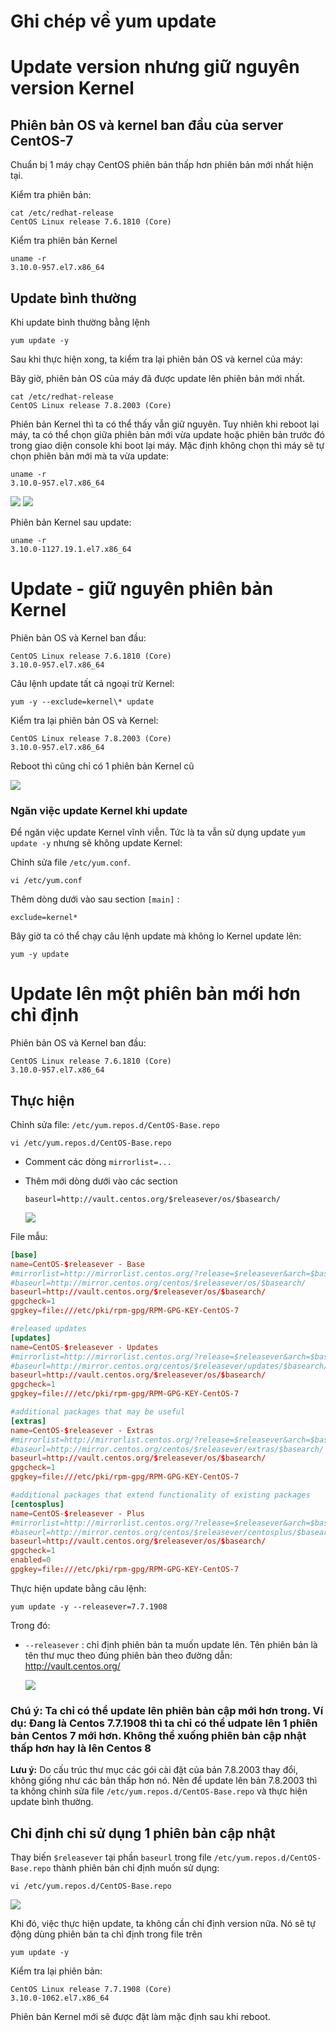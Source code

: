 # Ghi chép về yum update

# Update version nhưng giữ nguyên version Kernel
## Phiên bản OS và kernel ban đầu của server CentOS-7
Chuẩn bị 1 máy chạy CentOS phiên bản thấp hơn phiên bản mới nhất hiện tại.

Kiểm tra phiên bản:
```
cat /etc/redhat-release
CentOS Linux release 7.6.1810 (Core)
```

Kiểm tra phiên bản Kernel
```
uname -r
3.10.0-957.el7.x86_64
```

## Update bình thường
Khi update bình thường bằng lệnh
```
yum update -y
```

Sau khi thực hiện xong, ta kiểm tra lại phiên bản OS và kernel của máy:

Bây giờ, phiên bản OS của máy đã được update lên phiên bản mới nhất.
```
cat /etc/redhat-release
CentOS Linux release 7.8.2003 (Core)
```

Phiên bản Kernel thì ta có thể thấy vẫn giữ nguyên. Tuy nhiên khi reboot lại máy, ta có thể chọn giữa phiên bản mới vừa update hoặc phiên bản trước đó trong giao diện console khi boot lại máy. Mặc định không chọn thì máy sẽ tự chọn phiên bản mới mà ta vừa update:
```
uname -r
3.10.0-957.el7.x86_64
```

<img src = "..\images\Screenshot_1.png">

<img src = "..\images\Screenshot_2.png">

Phiên bản Kernel sau update:
```
uname -r
3.10.0-1127.19.1.el7.x86_64
```

# Update - giữ nguyên phiên bản Kernel
Phiên bản OS và Kernel ban đầu:
```
CentOS Linux release 7.6.1810 (Core)
3.10.0-957.el7.x86_64
```

Câu lệnh update tất cả ngoại trừ Kernel:
```
yum -y --exclude=kernel\* update
```

Kiểm tra lại phiên bản OS và Kernel:
```
CentOS Linux release 7.8.2003 (Core)
3.10.0-957.el7.x86_64
```

Reboot thì cũng chỉ có 1 phiên bản Kernel cũ

<img src = "..\images\Screenshot_3.png">

### Ngăn việc update Kernel khi update
Để ngăn việc update Kernel vĩnh viễn. Tức là ta vẫn sử dụng update `yum update -y` nhưng sẽ không update Kernel:

Chỉnh sửa file `/etc/yum.conf`.
```
vi /etc/yum.conf
```
Thêm dòng dưới vào sau section `[main]` :
```
exclude=kernel*
```

Bây giờ ta có thể chạy câu lệnh update mà không lo Kernel update lên:
```
yum -y update
```

# Update lên một phiên bản mới hơn chỉ định
Phiên bản OS và Kernel ban đầu:
```
CentOS Linux release 7.6.1810 (Core)
3.10.0-957.el7.x86_64
```

## Thực hiện
Chỉnh sửa file: `/etc/yum.repos.d/CentOS-Base.repo`
```
vi /etc/yum.repos.d/CentOS-Base.repo
```

- Comment các dòng `mirrorlist=...`
- Thêm mới dòng dưới vào các section
    ```
    baseurl=http://vault.centos.org/$releasever/os/$basearch/
    ```

    <img src = "..\images\Screenshot_4.png">

File mẫu:
```conf
[base]
name=CentOS-$releasever - Base
#mirrorlist=http://mirrorlist.centos.org/?release=$releasever&arch=$basearch&repo=os&infra=$infra
#baseurl=http://mirror.centos.org/centos/$releasever/os/$basearch/
baseurl=http://vault.centos.org/$releasever/os/$basearch/
gpgcheck=1
gpgkey=file:///etc/pki/rpm-gpg/RPM-GPG-KEY-CentOS-7

#released updates
[updates]
name=CentOS-$releasever - Updates
#mirrorlist=http://mirrorlist.centos.org/?release=$releasever&arch=$basearch&repo=updates&infra=$infra
#baseurl=http://mirror.centos.org/centos/$releasever/updates/$basearch/
baseurl=http://vault.centos.org/$releasever/os/$basearch/
gpgcheck=1
gpgkey=file:///etc/pki/rpm-gpg/RPM-GPG-KEY-CentOS-7

#additional packages that may be useful
[extras]
name=CentOS-$releasever - Extras
#mirrorlist=http://mirrorlist.centos.org/?release=$releasever&arch=$basearch&repo=extras&infra=$infra
#baseurl=http://mirror.centos.org/centos/$releasever/extras/$basearch/
baseurl=http://vault.centos.org/$releasever/os/$basearch/
gpgcheck=1
gpgkey=file:///etc/pki/rpm-gpg/RPM-GPG-KEY-CentOS-7

#additional packages that extend functionality of existing packages
[centosplus]
name=CentOS-$releasever - Plus
#mirrorlist=http://mirrorlist.centos.org/?release=$releasever&arch=$basearch&repo=centosplus&infra=$infra
#baseurl=http://mirror.centos.org/centos/$releasever/centosplus/$basearch/
baseurl=http://vault.centos.org/$releasever/os/$basearch/
gpgcheck=1
enabled=0
gpgkey=file:///etc/pki/rpm-gpg/RPM-GPG-KEY-CentOS-7
```

Thực hiện update bằng câu lệnh:
```
yum update -y --releasever=7.7.1908
```
Trong đó:
- `--releasever` : chỉ định phiên bản ta muốn update lên. Tên phiên bản là tên thư mục theo đúng phiên bản theo đường dẫn: http://vault.centos.org/

    <img src = "..\images\Screenshot_5.png">

### **Chú ý:** Ta chỉ có thể update lên phiên bản cập mới hơn trong. Ví dụ: Đang là Centos 7.7.1908 thì ta chỉ có thể udpate lên 1 phiên bản Centos 7 mới hơn. Không thể xuống phiên bản cập nhật thấp hơn hay là lên Centos 8

**Lưu ý:** Do cấu trúc thư mục các gói cài đặt của bản 7.8.2003 thay đổi, không giống như các bản thấp hơn nó. Nên để update lên bản 7.8.2003 thì ta không chỉnh sửa file `/etc/yum.repos.d/CentOS-Base.repo` và thực hiện update bình thường.

## Chỉ định chỉ sử dụng 1 phiên bản cập nhật
Thay biến `$releasever` tại phần `baseurl` trong file `/etc/yum.repos.d/CentOS-Base.repo` thành phiên bản chỉ định muốn sử dụng:
```
vi /etc/yum.repos.d/CentOS-Base.repo
```

<img src = "..\images\Screenshot_6.png">

Khi đó, việc thực hiện update, ta không cần chỉ định version nữa. Nó sẽ tự động dùng phiên bản ta chỉ định trong file trên
```
yum update -y
```

Kiểm tra lại phiên bản:
```
CentOS Linux release 7.7.1908 (Core)
3.10.0-1062.el7.x86_64
```

Phiên bản Kernel mới sẽ được đặt làm mặc định sau khi reboot.